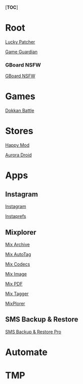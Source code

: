 [__TOC__]

# Root

[Lucky Patcher](https://github.com/Spontox42/AndroidCrackApps/media/main/Ressources/Apks/Lucky_Patcher_10.1.0.apk)

[Game Guardian](https://github.com/Spontox42/AndroidCrackApps/raw/main/Ressources/Apks/GameGuardian.101.1.apk)

### GBoard NSFW

[GBoard NSFW](https://github.com/Spontox42/AndroidCrackApps/raw/main/Ressources/Apks/com.imadev.nsfw_v18_88b5e0.apk)

# Games

[Dokkan Battle](https://github.com/Spontox42/AndroidCrackApps/raw/main/Ressources/Apks/DokkanBattle_5.1.2.apk)

# Stores

[Happy Mod](https://github.com/Spontox42/AndroidCrackApps/raw/main/Ressources/Apks/HappyMod.apk)

[Aurora Droid](https://github.com/Spontox42/AndroidCrackApps/raw/main/Ressources/Apks/com.aurora.adroid_8.apk)

# Apps
## Instagram

[Instagram](https://github.com/Spontox42/AndroidCrackApps/raw/main/Ressources/Apks/Instagram_215.0.0.27.359.apk)

[Instaprefs](https://github.com/Spontox42/AndroidCrackApps/raw/main/Ressources/Apks/com.marz.instaprefs_v18_680b1c.apk)

## Mixplorer

[Mix Archive](https://github.com/Spontox42/AndroidCrackApps/raw/main/Ressources/Apks/MiXArchive_B2202012-arm64.apk)

[Mix AutoTag](https://github.com/Spontox42/AndroidCrackApps/raw/main/Ressources/Apks/MiXAutoTag_1.0.apk)

[Mix Codecs](https://github.com/Spontox42/AndroidCrackApps/raw/main/Ressources/Apks/MiXCodecs_B2112103-arm64.apk)

[Mix Image](https://github.com/Spontox42/AndroidCrackApps/raw/main/Ressources/Apks/MiXImage_B2202012-arm64.apk)

[Mix PDF](https://github.com/Spontox42/AndroidCrackApps/raw/main/Ressources/Apks/MiXPDF_B2202012-arm64.apk)

[Mix Tagger](https://github.com/Spontox42/AndroidCrackApps/raw/main/Ressources/Apks/MiXTagger_B2202011.apk)

[MixPlorer](https://github.com/Spontox42/AndroidCrackApps/raw/main/Ressources/Apks/MiXplorer_v6.58.4-API29_B22020920.apk)

## SMS Backup & Restore

[SMS Backup & Restore Pro](https://github.com/Spontox42/AndroidCrackApps/raw/main/Ressources/Apks/SMS_Backup_Restore_Pro_v10.16.001.apk)

# Automate

# TMP

[](https://github.com/Spontox42/AndroidCrackApps/raw/main/Ressources/Apks/)
